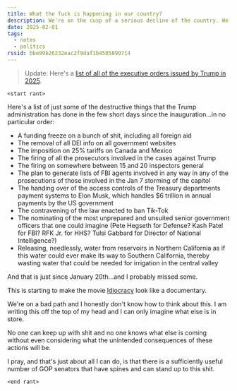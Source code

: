 ```yaml
---
title: What the fuck is happening in our country?
description: We're on the cusp of a serious decline of the country. We all need to remain aware of what's going on.
date: 2025-02-01
tags:
  - notes
  - politics
rssid: bbe99b26232eac2f9daf1b4585890714
---
```


> Update: Here's a [list of all of the executive orders issued by Trump in 2025](https://www.federalregister.gov/presidential-documents/executive-orders/donald-trump/2025).

`<start rant>`

Here's a list of just some of the destructive things that the Trump administration has done in the few short days since the inauguration...in no particular order:

- A funding freeze on a bunch of shit, including all foreign aid
- The removal of all DEI info on all government websites
- The imposition on 25% tariffs on Canada and Mexico
- The firing of all the prosecutors involved in the cases against Trump
- The firing on somewhere between 15 and 20 inspectors general
- The plan to generate lists of FBI agents involved in any way in any of the prosecutions of those involved in the Jan 7 storming of the capitol
- The handing over of the access controls of the Treasury departments payment systems to Elon Musk, which handles $6 trillion in annual payments by the US government
- The contravening of the law enacted to ban Tik-Tok
- The nominating of the most unprepared and unsuited senior government officers that one could imagine (Pete Hegseth for Defense? Kash Patel for FBI? RFK Jr. for HHS? Tulsi Gabbard for Director of National Intelligence?)
- Releasing, needlessly, water from reservoirs in Northern California as if this water could ever make its way to Southern California, thereby wasting water that could be needed for irrigation in the central valley

And that is just since January 20th...and I probably missed some.

This is starting to make the movie [Idiocracy](https://en.wikipedia.org/wiki/Idiocracy) look like a documentary.

We're on a bad path and I honestly don't know how to think about this. I am writing this off the top of my head and I can only imagine what else is in store.

No one can keep up with shit and no one knows what else is coming without even considering what the unintended consequences of these actions will be.

I pray, and that's just about all I can do, is that there is a sufficiently useful number of GOP senators that have spines and can stand up to this shit.

`<end rant>`

